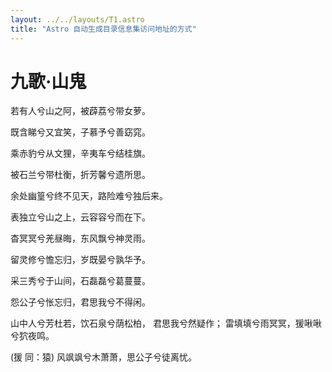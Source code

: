 ```yaml
---
layout: ../../layouts/T1.astro
title: "Astro 自动生成目录信息集访问地址的方式"
---
```


# 九歌·山鬼
若有人兮山之阿，被薜荔兮带女萝。

既含睇兮又宜笑，子慕予兮善窈窕。

乘赤豹兮从文狸，辛夷车兮结桂旗。

被石兰兮带杜衡，折芳馨兮遗所思。

余处幽篁兮终不见天，路险难兮独后来。

表独立兮山之上，云容容兮而在下。

杳冥冥兮羌昼晦，东风飘兮神灵雨。

留灵修兮憺忘归，岁既晏兮孰华予。

采三秀兮于山间，石磊磊兮葛蔓蔓。

怨公子兮怅忘归，君思我兮不得闲。

山中人兮芳杜若，饮石泉兮荫松柏， 君思我兮然疑作； 
雷填填兮雨冥冥，猨啾啾兮狖夜鸣。

(猨 同：猿) 风飒飒兮木萧萧，思公子兮徒离忧。